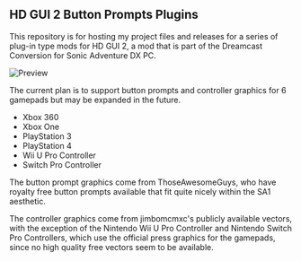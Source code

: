 ## HD GUI 2 Button Prompts Plugins
This repository is for hosting my project files and releases for a series of plug-in type mods for HD GUI 2, a mod that is part of the Dreamcast Conversion for Sonic Adventure DX PC.

![Preview](https://files.gamebanana.com/img/ss/guis/530-90_5a87c3c1a2a4b.jpg)

The current plan is to support button prompts and controller graphics for 6 gamepads but may be expanded in the future.

- Xbox 360
- Xbox One
- PlayStation 3
- PlayStation 4
- Wii U Pro Controller
- Switch Pro Controller

The button prompt graphics come from ThoseAwesomeGuys, who have royalty free button prompts available that fit quite nicely within the SA1 aesthetic.

The controller graphics come from jimbomcmxc's publicly available vectors, with the exception of the Nintendo Wii U Pro Controller and Nintendo Switch Pro Controllers, which use the official press graphics for the gamepads, since no high quality free vectors seem to be available.